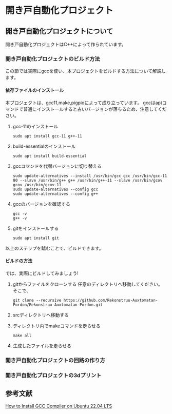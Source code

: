 # 開き戸自動化プロジェクト

## 開き戸自動化プロジェクトについて

開き戸自動化プロジェクトはC++によって作られています。

### 開き戸自動化プロジェクトのビルド方法

この節では実際にgccを使い、本プロジェクトをビルドする方法について解説します。

#### 依存ファイルのインストール

本プロジェクトは、gcc11,make,pigpioによって成り立っています。
gccはaptコマンドで普通にインストールすると古いバージョンが落ちるため、注意してください。

1. gcc-11のインストール

    ```shell
    sudo apt install gcc-11 g++-11
    ```

2. build-essentialのインストール

    ```shell
    sudo apt install build-essential
    ```

3. gccコマンドを代替バージョンに切り替える

    ```shell
    sudo update-alternatives --install /usr/bin/gcc gcc /usr/bin/gcc-11 80 --slave /usr/bin/g++ g++ /usr/bin/g++-11 --slave /usr/bin/gcov gcov /usr/bin/gcov-11
    sudo update-alternatives --config gcc
    sudo update-alternatives --config g++
    ```

4. gccのバージョンを確認する

    ```shell
    gcc -v
    g++ -v
    ```

5. gitをインストールする

    ```shell
    sudo apt install git
    ```

以上のステップを踏むことで、ビルドできます。

#### ビルドの方法

では、実際にビルドしてみましょう!

1. gitからファイルをクローンする
    任意のディレクトリへ移動してください。
    そこで、

    ```shell
    git clone --recursive https://github.com/Rekonstruu-Auxtomatan-Pordon/Rekonstruu-Auxtomatan-Pordon.git
    ```

2. srcディレクトリへ移動する

3. ディレクトリ内でmakeコマンドを走らせる

    ```shell
    make all
    ```

4. 生成したファイルを走らせる


### 開き戸自動化プロジェクトの回路の作り方

### 開き戸自動化プロジェクトの3dプリント

## 参考文献

[How to Install GCC Compiler on Ubuntu 22.04 LTS](https://www.linuxcapable.com/how-to-install-gcc-compiler-on-ubuntu-22-04-lts/)